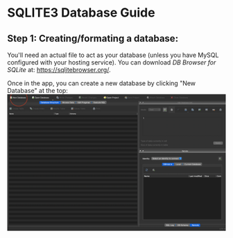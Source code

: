 # SQLITE3 Database Guide

## Step 1: Creating/formating a database:
You'll need an actual file to act as your database (unless you have MySQL configured with your hosting service). You can download *DB Browser for SQLite* at: https://sqlitebrowser.org/.

Once in the app, you can create a new database by clicking "New Database" at the top:
![Demo](/img/1.png "Nothing to see here")
